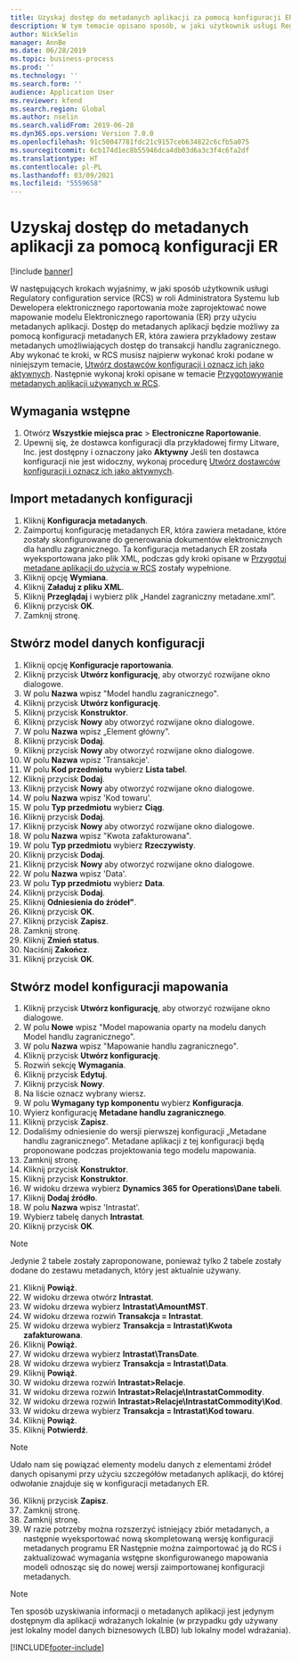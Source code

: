 ```yaml
---
title: Uzyskaj dostęp do metadanych aplikacji za pomocą konfiguracji ER
description: W tym temacie opisano sposób, w jaki użytkownik usługi Regulatory configuration service może zaprojektować nowe mapowanie modelu elektronicznego raportowania (ER) przy użyciu metadanych.
author: NickSelin
manager: AnnBe
ms.date: 06/28/2019
ms.topic: business-process
ms.prod: ''
ms.technology: ''
ms.search.form: ''
audience: Application User
ms.reviewer: kfend
ms.search.region: Global
ms.author: nselin
ms.search.validFrom: 2019-06-28
ms.dyn365.ops.version: Version 7.0.0
ms.openlocfilehash: 91c50047781fdc21c9157ceb634822c6cfb5a075
ms.sourcegitcommit: 6cb174d1ec8b55946dca4db03d6a3c3f4c6fa2df
ms.translationtype: HT
ms.contentlocale: pl-PL
ms.lasthandoff: 03/09/2021
ms.locfileid: "5559658"
---
```

# <a name="access-application-metadata-by-using-er-configuration"></a>Uzyskaj dostęp do metadanych aplikacji za pomocą konfiguracji ER

[!include [banner](../../includes/banner.md)]

W następujących krokach wyjaśnimy, w jaki sposób użytkownik usługi Regulatory configuration service (RCS) w roli Administratora Systemu lub Dewelopera elektronicznego raportowania może zaprojektować nowe mapowanie modelu Elektronicznego raportowania (ER) przy użyciu metadanych aplikacji. Dostęp do metadanych aplikacji będzie możliwy za pomocą konfiguracji metadanych ER, która zawiera przykładowy zestaw metadanych umożliwiających dostęp do transakcji handlu zagranicznego. Aby wykonać te kroki, w RCS musisz najpierw wykonać kroki podane w niniejszym temacie, [Utwórz dostawców konfiguracji i oznacz ich jako aktywnych](er-configuration-provider-mark-it-active-2016-11.md). Następnie wykonaj kroki opisane w temacie [Przygotowywanie metadanych aplikacji używanych w RCS](prepare-application-metadata-rcs.md).

## <a name="prerequisites"></a>Wymagania wstępne
1. Otwórz **Wszystkie miejsca prac** > **Electroniczne Raportowanie**. 
2. Upewnij się, że dostawca konfiguracji dla przykładowej firmy Litware, Inc. jest dostępny i oznaczony jako **Aktywny** Jeśli ten dostawca konfiguracji nie jest widoczny, wykonaj procedurę [Utwórz dostawców konfiguracji i oznacz ich jako aktywnych](er-configuration-provider-mark-it-active-2016-11.md). 

## <a name="import-metadata-configuration"></a>Import metadanych konfiguracji 
1. Kliknij **Konfiguracja metadanych**. 
2. Zaimportuj konfigurację metadanych ER, która zawiera metadane, które zostały skonfigurowane do generowania dokumentów elektronicznych dla handlu zagranicznego. Ta konfiguracja metadanych ER została wyeksportowana jako plik XML, podczas gdy kroki opisane w [Przygotuj metadane aplikacji do użycia w RCS](prepare-application-metadata-rcs.md) zostały wypełnione. 
3. Kliknij opcję **Wymiana**. 
4. Kliknij **Załaduj z pliku XML**. 
5. Kliknij **Przeglądaj** i wybierz plik „Handel zagraniczny metadane.xml”. 
6. Kliknij przycisk **OK**. 
7. Zamknij stronę. 

## <a name="create-data-model-configuration"></a>Stwórz model danych konfiguracji
1. Kliknij opcję **Konfiguracje raportowania**. 
2. Kliknij przycisk **Utwórz konfigurację**, aby otworzyć rozwijane okno dialogowe. 
3. W polu **Nazwa** wpisz "Model handlu zagranicznego". 
4. Kliknij przycisk **Utwórz konfigurację**. 
5. Kliknij przycisk **Konstruktor**. 
6. Kliknij przycisk **Nowy** aby otworzyć rozwijane okno dialogowe. 
7. W polu **Nazwa** wpisz „Element główny”. 
8. Kliknij przycisk **Dodaj**. 
9. Kliknij przycisk **Nowy** aby otworzyć rozwijane okno dialogowe. 
10.    W polu **Nazwa** wpisz 'Transakcje'. 
11.    W polu **Kod przedmiotu** wybierz **Lista tabel**. 
12.    Kliknij przycisk **Dodaj**. 
13.    Kliknij przycisk **Nowy** aby otworzyć rozwijane okno dialogowe. 
14.    W polu **Nazwa** wpisz 'Kod towaru'. 
15.    W polu **Typ przedmiotu** wybierz **Ciąg**. 
16.    Kliknij przycisk **Dodaj**. 
17.    Kliknij przycisk **Nowy** aby otworzyć rozwijane okno dialogowe. 
18.    W polu **Nazwa** wpisz "Kwota zafakturowana". 
19.    W polu **Typ przedmiotu** wybierz **Rzeczywisty**. 
20.    Kliknij przycisk **Dodaj**. 
21.    Kliknij przycisk **Nowy** aby otworzyć rozwijane okno dialogowe. 
22.    W polu **Nazwa** wpisz 'Data'. 
23.    W polu **Typ przedmiotu** wybierz **Data**. 
24.    Kliknij przycisk **Dodaj**. 
25.    Kliknij **Odniesienia do źródeł"**. 
26.    Kliknij przycisk **OK**. 
27.    Kliknij przycisk **Zapisz**. 
28.    Zamknij stronę. 
29.    Kliknij **Zmień status**. 
30.    Naciśnij **Zakończ**. 
31.    Kliknij przycisk **OK**. 

## <a name="create-model-mapping-configuration"></a>Stwórz model konfiguracji mapowania 
1. Kliknij przycisk **Utwórz konfigurację**, aby otworzyć rozwijane okno dialogowe. 
2. W polu **Nowe** wpisz "Model mapowania oparty na modelu danych Model handlu zagranicznego". 
3. W polu **Nazwa** wpisz "Mapowanie handlu zagranicznego". 
4. Kliknij przycisk **Utwórz konfigurację**. 
5. Rozwiń sekcję **Wymagania**. 
6. Kliknij przycisk **Edytuj**. 
7. Kliknij przycisk **Nowy**. 
8. Na liście oznacz wybrany wiersz. 
9. W polu **Wymagany typ komponentu** wybierz **Konfiguracja**. 
10.    Wyierz konfigurację **Metadane handlu zagranicznego**. 
11.    Kliknij przycisk **Zapisz**. 
12.    Dodaliśmy odniesienie do wersji pierwszej konfiguracji „Metadane handlu zagranicznego”. Metadane aplikacji z tej konfiguracji będą proponowane podczas projektowania tego modelu mapowania. 
13.    Zamknij stronę. 
14.    Kliknij przycisk **Konstruktor**. 
15.    Kliknij przycisk **Konstruktor**. 
16.    W widoku drzewa wybierz **Dynamics 365 for Operations\Dane tabeli**. 
17.    Kliknij **Dodaj źródło**. 
18.    W polu **Nazwa** wpisz 'Intrastat'. 
19.    Wybierz tabelę danych **Intrastat**. 
20.    Kliknij przycisk **OK**. 

> [!NOTE]
> Jedynie 2 tabele zostały zaproponowane, ponieważ tylko 2 tabele zostały dodane do zestawu metadanych, który jest aktualnie używany. 

21.    Kliknij **Powiąż**. 
22.    W widoku drzewa otwórz **Intrastat**. 
23.    W widoku drzewa wybierz **Intrastat\AmountMST**. 
24.    W widoku drzewa rozwiń **Transakcja = Intrastat**. 
25.    W widoku drzewa wybierz **Transakcja = Intrastat\Kwota zafakturowana**. 
26.    Kliknij **Powiąż**. 
27.    W widoku drzewa wybierz **Intrastat\TransDate**. 
28.    W widoku drzewa wybierz **Transakcja = Intrastat\Data**. 
29.    Kliknij **Powiąż**. 
30.    W widoku drzewa rozwiń **Intrastat\>Relacje**. 
31.    W widoku drzewa rozwiń **Intrastat\>Relacje\IntrastatCommodity**. 
32.    W widoku drzewa rozwiń **Intrastat\>Relacje\IntrastatCommodity\Kod**. 
33.    W widoku drzewa wybierz **Transakcja = Intrastat\Kod towaru**. 
34.    Kliknij **Powiąż**. 
35.    Kliknij **Potwierdź**. 

> [!NOTE]
> Udało nam się powiązać elementy modelu danych z elementami źródeł danych opisanymi przy użyciu szczegółów metadanych aplikacji, do której odwołanie znajduje się w konfiguracji metadanych ER. 
36.    Kliknij przycisk **Zapisz**. 
37.    Zamknij stronę. 
38.    Zamknij stronę. 
39.    W razie potrzeby można rozszerzyć istniejący zbiór metadanych, a następnie wyeksportować nową skompletowaną wersję konfiguracji metadanych programu ER Następnie można zaimportować ją do RCS i zaktualizować wymagania wstępne skonfigurowanego mapowania modeli odnosząc się do nowej wersji zaimportowanej konfiguracji metadanych. 

> [!NOTE]
> Ten sposób uzyskiwania informacji o metadanych aplikacji jest jedynym dostępnym dla aplikacji wdrażanych lokalnie (w przypadku gdy używany jest lokalny model danych biznesowych (LBD) lub lokalny model wdrażania).
        


[!INCLUDE[footer-include](../../../../includes/footer-banner.md)]